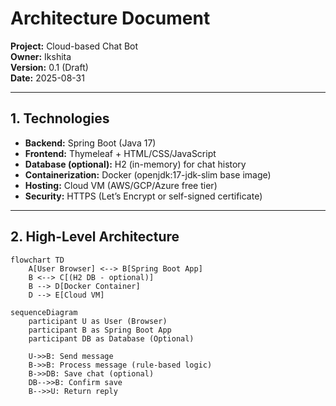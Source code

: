 # Architecture Document
**Project:** Cloud-based Chat Bot  
**Owner:** Ikshita  
**Version:** 0.1 (Draft)  
**Date:** 2025-08-31  

---

## 1. Technologies
- **Backend:** Spring Boot (Java 17)  
- **Frontend:** Thymeleaf + HTML/CSS/JavaScript  
- **Database (optional):** H2 (in-memory) for chat history  
- **Containerization:** Docker (openjdk:17-jdk-slim base image)  
- **Hosting:** Cloud VM (AWS/GCP/Azure free tier)  
- **Security:** HTTPS (Let’s Encrypt or self-signed certificate)  

---

## 2. High-Level Architecture
```mermaid
flowchart TD
    A[User Browser] <--> B[Spring Boot App]
    B <--> C[(H2 DB - optional)]
    B --> D[Docker Container]
    D --> E[Cloud VM]

sequenceDiagram
    participant U as User (Browser)
    participant B as Spring Boot App
    participant DB as Database (Optional)

    U->>B: Send message
    B->>B: Process message (rule-based logic)
    B->>DB: Save chat (optional)
    DB-->>B: Confirm save
    B-->>U: Return reply
